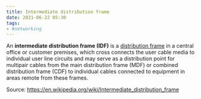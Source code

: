 ```yaml
---
title: Intermediate distribution frame
date: 2021-06-22 05:30
tags:
- #networking
---
```


An **intermediate distribution frame (IDF)** is a [distribution frame](2021-06-22--05-34-48Z--distribution_frame.md) in a central
office or customer premises, which cross connects the user cable media to
individual user line circuits and may serve as a distribution point for
multipair cables from the main distribution frame (MDF) or combined distribution
frame (CDF) to individual cables connected to equipment in areas remote from
these frames. 

Source: https://en.wikipedia.org/wiki/Intermediate_distribution_frame

